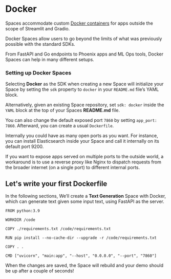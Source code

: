 # Docker

Spaces accommodate custom [Docker containers](https://docs.docker.com/get-started/) for apps outside the scope of Streamlit and Gradio.&#x20;

Docker Spaces allow users to go beyond the limits of what was previously possible with the standard SDKs.&#x20;

From FastAPI and Go endpoints to Phoenix apps and ML Ops tools, Docker Spaces can help in many different setups.

### Setting up Docker Spaces

Selecting **Docker** as the SDK when creating a new Space will initialize your Space by setting the `sdk` property to `docker` in your `README.md` file’s YAML block.&#x20;

Alternatively, given an existing Space repository, set `sdk: docker` inside the `YAML` block at the top of your Spaces **README.md** file.&#x20;

You can also change the default exposed port `7860` by setting `app_port: 7860`. Afterward, you can create a usual `Dockerfile`.

Internally you could have as many open ports as you want. For instance, you can install Elasticsearch inside your Space and call it internally on its default port 9200.

If you want to expose apps served on multiple ports to the outside world, a workaround is to use a reverse proxy like Nginx to dispatch requests from the broader internet (on a single port) to different internal ports.

## Let's write your first Dockerfile

In the following sections, We’ll create a **Text Generation** Space with Docker, which can generate text given some input text, using FastAPI as the server.

```
FROM python:3.9

WORKDIR /code

COPY ./requirements.txt /code/requirements.txt

RUN pip install --no-cache-dir --upgrade -r /code/requirements.txt

COPY . .

CMD ["uvicorn", "main:app", "--host", "0.0.0.0", "--port", "7860"]

```

When the changes are saved, the Space will rebuild and your demo should be up after a couple of seconds!&#x20;



